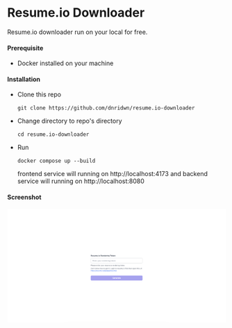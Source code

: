 # Resume.io Downloader

Resume.io downloader run on your local for free.

#### Prerequisite
- Docker installed on your machine

#### Installation
- Clone this repo
    ```
    git clone https://github.com/dnridwn/resume.io-downloader
    ```
- Change directory to repo's directory
    ```
    cd resume.io-downloader
    ```
- Run
    ```
    docker compose up --build
    ```
    frontend service will running on http://localhost:4173 and backend service will running on http://localhost:8080

#### Screenshot
![alt text](image.png)
